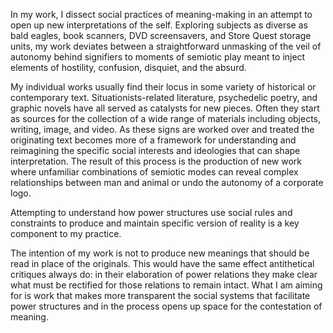 In my work, I dissect social practices of meaning-making in an attempt
to open up new interpretations of the self. Exploring subjects as
diverse as bald eagles, book scanners, DVD screensavers, and Store Quest
storage units, my work deviates between a straightforward unmasking of
the veil of autonomy behind signifiers to moments of semiotic play meant
to inject elements of hostility, confusion, disquiet, and the absurd.

My individual works usually find their locus in some variety of
historical or contemporary text. Situationists-related literature,
psychedelic poetry, and graphic novels have all served as catalysts for
new pieces. Often they start as sources for the collection of a wide
range of materials including objects, writing, image, and video. As
these signs are worked over and treated the originating text becomes
more of a framework for understanding and reimagining the specific
social interests and ideologies that can shape interpretation. The
result of this process is the production of new work where unfamiliar
combinations of semiotic modes can reveal complex relationships between
man and animal or undo the autonomy of a corporate logo.

Attempting to understand how power structures use social rules and
constraints to produce and maintain specific version of reality is a key
component to my practice.

The intention of my work is not to produce new meanings that should be
read in place of the originals. This would have the same effect
antithetical critiques always do: in their elaboration of power
relations they make clear what must be rectified for those relations to
remain intact. What I am aiming for is work that makes more transparent
the social systems that facilitate power structures and in the process
opens up space for the contestation of meaning.
